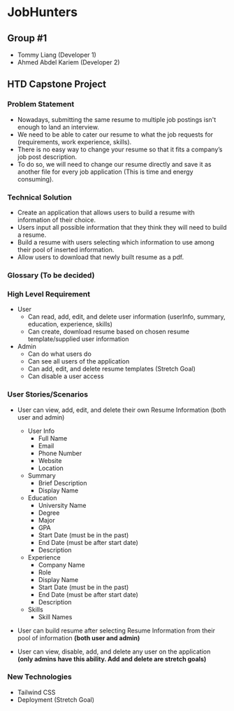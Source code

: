 # JobHunters

## Group #1

-   Tommy Liang (Developer 1)
-   Ahmed Abdel Kariem (Developer 2)

## HTD Capstone Project

### Problem Statement

-   Nowadays, submitting the same resume to multiple job postings isn't enough to land an interview.
-   We need to be able to cater our resume to what the job requests for (requirements, work experience, skills).
-   There is no easy way to change your resume so that it fits a company’s job post description.
-   To do so, we will need to change our resume directly and save it as another file for every job application (This is time and energy consuming).

### Technical Solution

-   Create an application that allows users to build a resume with information of their choice.
-   Users input all possible information that they think they will need to build a resume.
-   Build a resume with users selecting which information to use among their pool of inserted information.
-   Allow users to download that newly built resume as a pdf.

### Glossary (To be decided)

### High Level Requirement

-   User
    -   Can read, add, edit, and delete user information (userInfo, summary, education, experience, skills)
    -   Can create, download resume based on chosen resume template/supplied user information
-   Admin
    -   Can do what users do
    -   Can see all users of the application
    -   Can add, edit, and delete resume templates (Stretch Goal)
    -   Can disable a user access

### User Stories/Scenarios

-   User can view, add, edit, and delete their own Resume Information (both user and admin)

    -   User Info
        -   Full Name
        -   Email
        -   Phone Number
        -   Website
        -   Location
    -   Summary
        -   Brief Description
        -   Display Name
    -   Education
        -   University Name
        -   Degree
        -   Major
        -   GPA
        -   Start Date (must be in the past)
        -   End Date (must be after start date)
        -   Description
    -   Experience
        -   Company Name
        -   Role
        -   Display Name
        -   Start Date (must be in the past)
        -   End Date (must be after start date)
        -   Description
    -   Skills
        -   Skill Names

-   User can build resume after selecting Resume Information from their pool of information **(both user and admin)**
-   User can view, disable, add, and delete any user on the application **(only admins have this ability. Add and delete are stretch goals)**

  ### New Technologies
-    Tailwind CSS
-    Deployment (Stretch Goal)